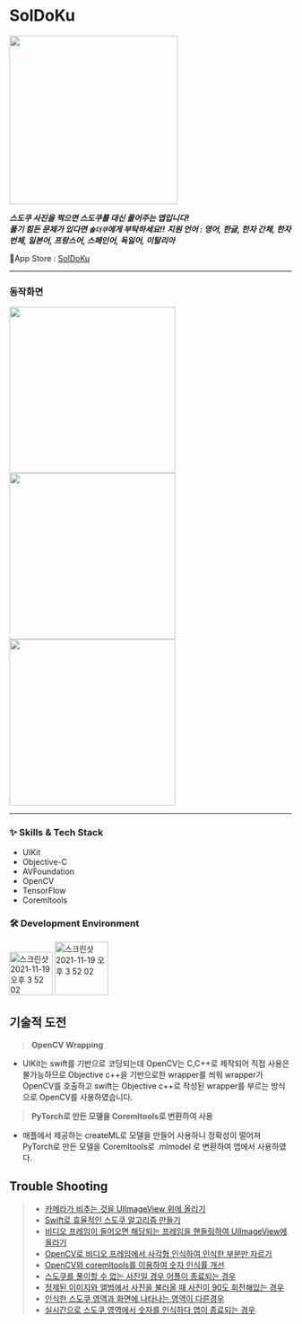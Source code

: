 # SolDoKu

<img src= "https://user-images.githubusercontent.com/63584245/194866955-f55e0f27-9643-456f-bc4a-0bf18599fdaa.jpeg" width="300">

 _**스도쿠 사진을 찍으면 스도쿠를 대신 풀어주는 앱입니다!**_ <br/>
 _**풀기 힘든 문제가 있다면 `솔더쿠`에게 부탁하세요!!**_
 _**지원 언어 : 영어, 한글, 한자 간체, 한자 번체, 일본어, 프랑스어, 스페인어, 독일어, 이탈리아**_

🔗App Store : <a href="https://apps.apple.com/kr/app/soldoku/id6443436449">SolDoKu</a>


---
### 동작화면
<img src= "https://user-images.githubusercontent.com/63584245/194868092-6b418225-66e8-4955-8428-c999d884ab12.gif" width="296">
<img src= "https://user-images.githubusercontent.com/63584245/191350899-77975436-bbf7-4be5-aba0-b6f54dd57546.gif" width="296">
<img src= "https://user-images.githubusercontent.com/63584245/194869326-73162aad-ad56-43c8-bcf3-cdc88d670313.gif" width="296">


---
### :sparkles: Skills & Tech Stack
* UIKit
* Objective-C
* AVFoundation
* OpenCV
* TensorFlow
* Coremltools

### 🛠 Development Environment

<img width="77" alt="스크린샷 2021-11-19 오후 3 52 02" src="https://img.shields.io/badge/iOS-15.0+-silver"> <img width="95" alt="스크린샷 2021-11-19 오후 3 52 02" src="https://img.shields.io/badge/Xcode-13.3-blue">


## 기술적 도전

> **OpenCV Wrapping**
* UIKit는 swift를 기반으로 코딩되는데 OpenCV는 C,C++로 제작되어 직접 사용은 불가능하므로 Objective c++을 기반으로한 wrapper를 씌워 wrapper가 OpenCV를 호출하고 swift는 Objective c++로 작성된 wrapper를 부르는 방식으로 OpenCV를 사용하였습니다.

> **PyTorch로 만든 모델을 Coremltools로 변환하여 사용**
* 애플에서 제공하는 createML로 모델을 만들어 사용하니 정확성이 떨어져 PyTorch로 만든 모델을 Coremltools로 .mlmodel 로 변환하여 앱에서 사용하였다.


## Trouble Shooting

> * <a href="https://github.com/Juhwa-Lee1023/SolDoKu/pull/2">카메라가 비추는 것을 UIImageView 위에 올리기</a>
> * <a href="https://github.com/Juhwa-Lee1023/SolDoKu/pull/4">Swift로 효율적인 스도쿠 알고리즘 만들기</a>
> * <a href="https://github.com/Juhwa-Lee1023/SolDoKu/pull/6">비디오 프레임이 들어오면 해당되는 프레임을 핸들링하여 UIImageView에 올라기</a>
> * <a href="https://github.com/Juhwa-Lee1023/SolDoKu/pull/8">OpenCV로 비디오 프레임에서 사각형 인식하여 인식한 부분만 자르기</a>
> * <a href="https://github.com/Juhwa-Lee1023/SolDoKu/pull/16">OpenCV와 coremltools를 이용하여 숫자 인식률 개선</a>
> * <a href="https://github.com/Juhwa-Lee1023/SolDoKu/pull/18">스도쿠를 풀이할 수 없는 사진일 경우 어플이 종료되는 경우</a>
> * <a href="https://github.com/Juhwa-Lee1023/SolDoKu/pull/20">정제된 이미지와 앨범에서 사진을 불러올 때 사진이 90도 회전해있는 경우</a>
> * <a href="https://github.com/Juhwa-Lee1023/SolDoKu/pull/36">인식한 스도쿠 영역과 화면에 나타나는 영역이 다른경우</a>
> * <a href="https://github.com/Juhwa-Lee1023/SolDoKu/pull/36">실시간으로 스도쿠 영역에서 숫자를 인식하다 앱이 종료되는 경우</a>
